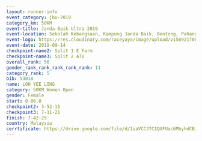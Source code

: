 ```yaml
---
layout: runner-info 
event_category: jbu-2019 
category_km: 50KM 
event-title: Janda Baik Ultra 2019 
event-location: Sekolah Kebangsaan, Kampung Janda Baik, Bentong, Pahang, Malaysia 
event-logo: https://res.cloudinary.com/raceyaya/image/upload/v1569217009/logo/janda-baik_vch1pc.jpg 
event-date: 2019-09-14 
checkpoint-name2: Split 1 E Farm 
checkpoint-name3: Split 2 ATV 
overall_rank: 56
gender_rank_rank_rank_rank_rank: 11
category_rank: 5
bib: 53018
name: LOH YEE LING
category: 50KM Women Open
gender: Female
start: 0-00.0
checkpoint2: 3-52-15
checkpoint3: 7-11-21
finish: 7-42-29
country: Malaysia
cerrtificate: https://drive.google.com/file/d/1iaVCCJTCIQUFUac6MbyhdCBJkeVFnw25/view?usp=sharing
---
```

